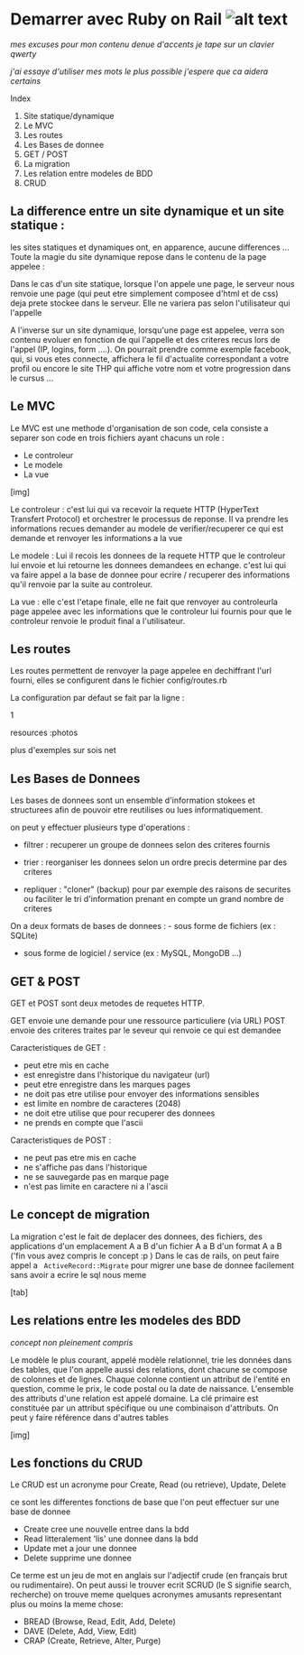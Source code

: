 # Demarrer avec Ruby on Rail ![alt text](https://camo.githubusercontent.com/fe28cc8bfdfb725e588eff149961eb3dfe4101fc/68747470733a2f2f75706c6f61642e77696b696d656469612e6f72672f77696b6970656469612f636f6d6d6f6e732f7468756d622f362f36322f527562795f4f6e5f5261696c735f4c6f676f2e7376672f32303070782d527562795f4f6e5f5261696c735f4c6f676f2e7376672e706e67)
<p><em>mes excuses pour mon contenu denue d'accents je tape sur un clavier qwerty</em></p>
<p><em>j'ai essaye d'utiliser mes mots le plus possible j'espere que ca aidera certains</em></p>


Index
<ol>
	<li>Site statique/dynamique</li>
	<li>Le MVC</li>
	<li>Les routes</li>
	<li>Les Bases de donnee</li>
	<li>GET / POST</li>
	<li>La migration</li>
	<li>Les relation entre modeles de BDD</li>
	<li>CRUD</li>
</ol>


La difference entre un site dynamique et un site statique :
----------------------------------------------------------

les sites statiques et dynamiques ont, en apparence, aucune differences ...
Toute la magie du site dynamique repose dans le contenu de la page appelee :

Dans le cas d'un site statique, lorsque l'on appele une page, le serveur nous renvoie une page (qui peut etre simplement composee d'html et de css) deja prete stockee dans le serveur. Elle ne variera pas selon l'utilisateur qui l'appelle

A l'inverse sur un site dynamique, lorsqu'une page est appelee, verra son contenu evoluer en fonction de qui l'appelle et des criteres recus lors de l'appel (IP, logins, form ....).
On pourrait prendre comme exemple facebook, qui, si vous etes connecte, affichera le fil d'actualite correspondant a votre profil ou encore le site THP qui affiche votre nom et votre progression dans le cursus ...



Le MVC
-------

Le MVC est une methode d'organisation de son code, cela consiste a separer son code en trois fichiers ayant chacuns un role :

 - Le controleur
 - Le modele
 - La vue

 [img]

Le controleur : c'est lui qui va recevoir la requete HTTP (HyperText Transfert Protocol) et orchestrer le processus de reponse. Il va prendre les informations recues demander au modele de verifier/recuperer ce qui est demande et renvoyer les informations a la vue

Le modele : Lui il recois les donnees de la requete HTTP que le controleur lui envoie et lui retourne les donnees demandees en echange. c'est lui qui va faire appel a la base de donnee pour ecrire / recuperer des informations qu'il renvoie par la suite au controleur.

La vue : elle c'est l'etape finale, elle ne fait que renvoyer au controleurla page appelee avec les informations que le controleur lui fournis pour que le controleur renvoie le produit final a l'utilisateur.


Les routes
----------

Les routes permettent de renvoyer la page appelee en dechiffrant l'url fourni, elles se configurent dans le fichier config/routes.rb 

La configuration par defaut se fait par la ligne :

1
	
resources :photos

plus d'exemples sur sois net



Les Bases de Donnees
--------------------

Les bases de donnees sont un ensemble d'information stokees et structurees afin de pouvoir etre reutilises ou lues informatiquement.

on peut y effectuer plusieurs type d'operations :

- filtrer : recuperer un groupe de donnees selon des criteres fournis 

- trier : reorganiser les donnees selon un ordre precis determine par des criteres

- repliquer : "cloner" (backup) pour par exemple des raisons de securites ou faciliter le tri d'information prenant en compte un grand nombre de criteres

On a deux formats de bases de donnees : - sous forme de fichiers (ex : SQLite)
 - sous forme de logiciel / service (ex : MySQL, MongoDB ...)

GET & POST
----------

GET et POST sont deux metodes de requetes HTTP.

GET envoie une demande pour une ressource particuliere (via URL)
POST envoie des criteres traites par le seveur qui renvoie ce qui est demandee

Caracteristiques de GET :

- peut etre mis en cache
- est enregistre dans l'historique du navigateur (url)
- peut etre enregistre dans les marques pages
- ne doit pas etre utilise pour envoyer des informations sensibles
- est limite en nombre de caracteres (2048)
- ne doit etre utilise que pour recuperer des donnees
- ne prends en compte que l'ascii

Caracteristiques de POST :

- ne peut pas etre mis en cache
- ne s'affiche pas dans l'historique
- ne se sauvegarde pas en marque page
- n'est pas limite en caractere ni a l'ascii

Le concept de migration
-----------------------

La migration c'est le fait de deplacer des donnees, des fichiers, des applications d'un emplacement A a B d'un fichier A a B d'un format A a B ('fin vous avez compris le concept :p )
Dans le cas de rails, on peut faire appel a ``` ActiveRecord::Migrate```
pour migrer une base de donnee facilement sans avoir a ecrire le sql nous meme 

[tab]

Les relations entre les modeles des BDD
---------------------------------------

*concept non pleinement compris*

Le modèle le plus courant, appelé modèle relationnel, trie les données dans des tables, que l'on appelle aussi des relations, dont chacune se compose de colonnes et de lignes. Chaque colonne contient un attribut de l'entité en question, comme le prix, le code postal ou la date de naissance. L'ensemble des attributs d'une relation est appelé domaine. La clé primaire est constituée par un attribut spécifique ou une combinaison d'attributs. On peut y faire référence dans d'autres tables

[img]


Les fonctions du CRUD
---------------------

Le CRUD est un acronyme pour Create, Read (ou retrieve), Update, Delete 

ce sont les differentes fonctions de base que l'on peut effectuer sur une base de donnee 

- Create cree une nouvelle entree dans la bdd
- Read litteralement 'lis' une donnee dans la bdd
- Update met a jour une donnee 
- Delete supprime une donnee

Ce terme est un jeu de mot en anglais sur l'adjectif crude (en français brut ou rudimentaire).
On peut aussi le trouver ecrit SCRUD (le S signifie search, recherche)
on trouve meme quelques acronymes amusants representant plus ou moins la meme chose:

- BREAD (Browse, Read, Edit, Add, Delete)
- DAVE (Delete, Add, View, Edit)
- CRAP (Create, Retrieve, Alter, Purge)